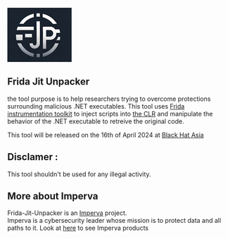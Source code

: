![Frida Jit Unpacker Logo](images/logo.png )

## Frida Jit Unpacker

the tool purpose is to help researchers trying to overcome protections surrounding malicious .NET executables.
This tool uses [Frida instrumentation toolkit](https://frida.re/) to inject scripts into [the CLR](https://en.wikipedia.org/wiki/Common_Language_Runtime) and manipulate the behavior of the .NET executable to retreive the original code.

This tool will be released on the 16th of April 2024 at [Black Hat Asia](https://www.blackhat.com/asia-24/)

## Disclamer :
This tool shouldn't be used for any illegal activity.

## More about Imperva

Frida-Jit-Unpacker is an [Imperva](https://imperva.com) project.  
Imperva is a cybersecurity leader whose mission is to protect data and all paths to it. 
Look at [here](https://www.imperva.com/) to see Imperva products 